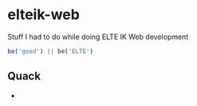 # elteik-web
Stuff I had to do while doing ELTE IK Web development
 
```javascript
be('good') || be('ELTE')
```
 
## Quack

- 